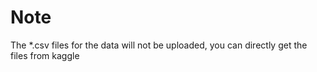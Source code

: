# Note

The *.csv files for the data will not be uploaded, you can directly get the files from kaggle